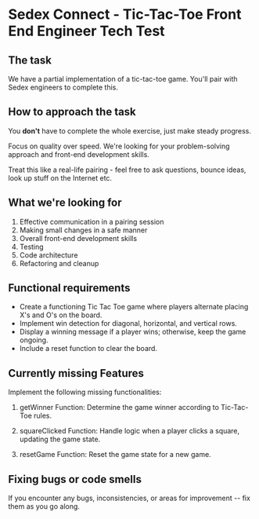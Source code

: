 # Sedex Connect - Tic-Tac-Toe Front End Engineer Tech Test

## The task

We have a partial implementation of a tic-tac-toe game. You'll pair with Sedex engineers to complete this.

## How to approach the task

You **don't** have to complete the whole exercise, just make steady progress.

Focus on quality over speed. We're looking for your problem-solving approach and front-end development skills.

Treat this like a real-life pairing - feel free to ask questions, bounce ideas, look up stuff on the Internet etc.

## What we're looking for

1.  Effective communication in a pairing session
2.  Making small changes in a safe manner
3.  Overall front-end development skills
4.  Testing
5.  Code architecture
6.  Refactoring and cleanup

## Functional requirements

- Create a functioning Tic Tac Toe game where players alternate placing X's and O's on the board.
- Implement win detection for diagonal, horizontal, and vertical rows.
- Display a winning message if a player wins; otherwise, keep the game ongoing.
- Include a reset function to clear the board.

## Currently missing Features

Implement the following missing functionalities:

1. getWinner Function: Determine the game winner according to Tic-Tac-Toe rules.

2. squareClicked Function: Handle logic when a player clicks a square, updating the game state.

3. resetGame Function: Reset the game state for a new game.

## Fixing bugs or code smells

If you encounter any bugs, inconsistencies, or areas for improvement -- fix them as you go along.
